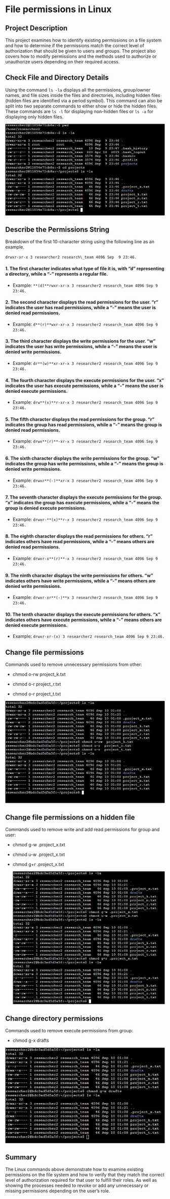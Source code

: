 # File permissions in Linux

## **Project Description**

This project examines how to identify existing permissions on a file system and how to determine if the permissions match the correct level of authorization that should be given to users and groups. The project also covers how to modify permissions and the methods used to authorize or unauthorize users depending on their required access.

## **Check File and Directory Details**

Using the command `ls -la` displays all the permissions, group/owner names, and file sizes inside the files and directories, including hidden files (hidden files are identified via a period symbol). This command can also be split into two separate commands to either show or hide the hidden files. These commands are `ls -l` for displaying non-hidden files or `ls -a` for displaying only hidden files.

![Alt Text](image1.jpg)

## 

## **Describe the Permissions String**

Breakdown of the first 10-character string using the following line as an example.

`drwxr-xr-x 3 researcher2 research\_team 4096 Sep  9 23:46.`

#### 1. The first character indicates what type of file it is, with “d” representing a directory, while a “-” represents a regular file.
- Example: `**(d)**rwxr-xr-x 3 researcher2 research_team 4096 Sep 9 23:46.`

#### 2. The second character displays the read permissions for the user. “r” indicates the user has read permissions, while a “-” means the user is denied read permissions.
- Example: `d**(r)**wxr-xr-x 3 researcher2 research_team 4096 Sep 9 23:46.`
  
#### 3. The third character displays the write permissions for the user. “w” indicates the user has write permissions, while a “-” means the user is denied write permissions.
- Example: `dr**(w)**xr-xr-x 3 researcher2 research_team 4096 Sep 9 23:46.`

#### 4. The fourth character displays the execute permissions for the user. “x” indicates the user has execute permissions, while a “-” means the user is denied execute permissions.
- Example: `drw**(x)**r-xr-x 3 researcher2 research_team 4096 Sep 9 23:46.`
  
#### 5. The fifth character displays the read permissions for the group. “r” indicates the group has read permissions, while a “-” means the group is denied read permissions.
- Example: `drwx**(r)**-xr-x 3 researcher2 research_team 4096 Sep 9 23:46.`

#### 6. The sixth character displays the write permissions for the group. “w” indicates the group has write permissions, while a “-” means the group is denied write permissions.
- Example: `drwxr**(-)**xr-x 3 researcher2 research_team 4096 Sep 9 23:46.`
  
#### 7. The seventh character displays the execute permissions for the group. “x” indicates the group has execute permissions, while a “-” means the group is denied execute permissions.
- Example: `drwxr-**(x)**r-x 3 researcher2 research_team 4096 Sep 9 23:46.`
  
#### 8. The eighth character displays the read permissions for others. “r” indicates others have read permissions, while a “-” means others are denied read permissions.
- Example: `drwxr-x**(r)**-x 3 researcher2 research_team 4096 Sep 9 23:46.`

#### 9. The ninth character displays the write permissions for others. “w” indicates others have write permissions, while a “-” means others are denied write permissions.
- Example: `drwxr-xr**(-)**x 3 researcher2 research_team 4096 Sep 9 23:46.`

#### 10. The tenth character displays the execute permissions for others. “x” indicates others have execute permissions, while a “-” means others are denied execute permissions.
- Example: `drwxr-xr-(x) 3 researcher2 research_team 4096 Sep 9 23:46.`

## **Change file permissions**

Commands used to remove unnecessary permissions from other:

- chmod o-rw project\_k.txt

- chmod o-r project\_r.txt

- chmod o-r project\_t.txt

![Alt Text](image3.jpg)

## 

## **Change file permissions on a hidden file**

Commands used to remove write and add read permissions for group and user:

- chmod g-w .project\_x.txt  
- chmod u-w .project\_x.txt  
- chmod g+r .project\_x.txt

  ![Alt Text](image2.jpg)



## **Change directory permissions**

Commands used to remove execute permissions from group:

- chmod g-x drafts

![Alt Text](image4.jpg)

## **Summary**

The Linux commands above demonstrate how to examine existing permissions on the file system and how to verify that they match the correct level of authorization required for that user to fulfill their roles. As well as showing the processes needed to revoke or add any unnecessary or missing permissions depending on the user’s role. 	

